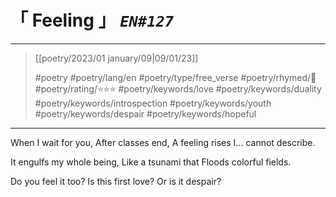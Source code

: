 # &#12300; Feeling &#12301; *`EN#127`*

---

> [[poetry/2023/01 january/09|09/01/23]]
> 
> #poetry 
> #poetry/lang/en 
> #poetry/type/free_verse 
> #poetry/rhymed/🔴 
> #poetry/rating/⭐⭐⭐ 
> #poetry/keywords/love #poetry/keywords/duality #poetry/keywords/introspection #poetry/keywords/youth #poetry/keywords/despair #poetry/keywords/hopeful 

---

When I wait for you,
After classes end,
A feeling rises
I... cannot describe.

It engulfs my whole being,
Like a tsunami that
Floods colorful fields.

Do you feel it too?
Is this first love?
Or is it despair?